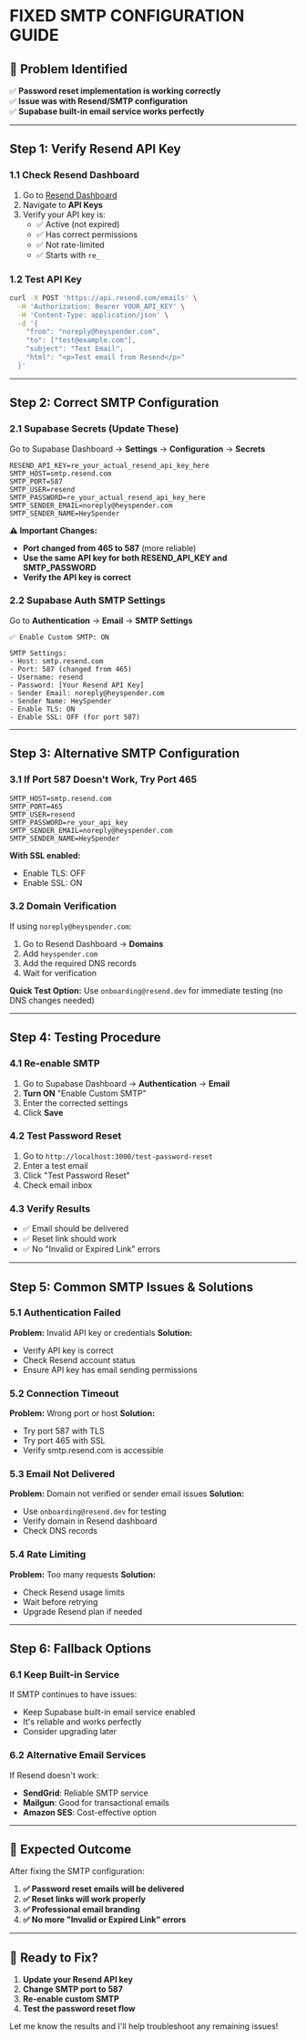 # FIXED SMTP CONFIGURATION GUIDE

## 🎯 Problem Identified
✅ **Password reset implementation is working correctly**  
✅ **Issue was with Resend/SMTP configuration**  
✅ **Supabase built-in email service works perfectly**

---

## Step 1: Verify Resend API Key

### 1.1 Check Resend Dashboard
1. Go to [Resend Dashboard](https://resend.com)
2. Navigate to **API Keys**
3. Verify your API key is:
   - ✅ Active (not expired)
   - ✅ Has correct permissions
   - ✅ Not rate-limited
   - ✅ Starts with `re_`

### 1.2 Test API Key
```bash
curl -X POST 'https://api.resend.com/emails' \
  -H 'Authorization: Bearer YOUR_API_KEY' \
  -H 'Content-Type: application/json' \
  -d '{
    "from": "noreply@heyspender.com",
    "to": ["test@example.com"],
    "subject": "Test Email",
    "html": "<p>Test email from Resend</p>"
  }'
```

---

## Step 2: Correct SMTP Configuration

### 2.1 Supabase Secrets (Update These)
Go to Supabase Dashboard → **Settings** → **Configuration** → **Secrets**

```
RESEND_API_KEY=re_your_actual_resend_api_key_here
SMTP_HOST=smtp.resend.com
SMTP_PORT=587
SMTP_USER=resend
SMTP_PASSWORD=re_your_actual_resend_api_key_here
SMTP_SENDER_EMAIL=noreply@heyspender.com
SMTP_SENDER_NAME=HeySpender
```

**⚠️ Important Changes:**
- **Port changed from 465 to 587** (more reliable)
- **Use the same API key for both RESEND_API_KEY and SMTP_PASSWORD**
- **Verify the API key is correct**

### 2.2 Supabase Auth SMTP Settings
Go to **Authentication** → **Email** → **SMTP Settings**

```
✅ Enable Custom SMTP: ON

SMTP Settings:
- Host: smtp.resend.com
- Port: 587 (changed from 465)
- Username: resend
- Password: [Your Resend API Key]
- Sender Email: noreply@heyspender.com
- Sender Name: HeySpender
- Enable TLS: ON
- Enable SSL: OFF (for port 587)
```

---

## Step 3: Alternative SMTP Configuration

### 3.1 If Port 587 Doesn't Work, Try Port 465
```
SMTP_HOST=smtp.resend.com
SMTP_PORT=465
SMTP_USER=resend
SMTP_PASSWORD=re_your_api_key
SMTP_SENDER_EMAIL=noreply@heyspender.com
SMTP_SENDER_NAME=HeySpender
```

**With SSL enabled:**
- Enable TLS: OFF
- Enable SSL: ON

### 3.2 Domain Verification
If using `noreply@heyspender.com`:
1. Go to Resend Dashboard → **Domains**
2. Add `heyspender.com`
3. Add the required DNS records
4. Wait for verification

**Quick Test Option:**
Use `onboarding@resend.dev` for immediate testing (no DNS changes needed)

---

## Step 4: Testing Procedure

### 4.1 Re-enable SMTP
1. Go to Supabase Dashboard → **Authentication** → **Email**
2. **Turn ON** "Enable Custom SMTP"
3. Enter the corrected settings
4. Click **Save**

### 4.2 Test Password Reset
1. Go to `http://localhost:3000/test-password-reset`
2. Enter a test email
3. Click "Test Password Reset"
4. Check email inbox

### 4.3 Verify Results
- ✅ Email should be delivered
- ✅ Reset link should work
- ✅ No "Invalid or Expired Link" errors

---

## Step 5: Common SMTP Issues & Solutions

### 5.1 Authentication Failed
**Problem:** Invalid API key or credentials
**Solution:** 
- Verify API key is correct
- Check Resend account status
- Ensure API key has email sending permissions

### 5.2 Connection Timeout
**Problem:** Wrong port or host
**Solution:**
- Try port 587 with TLS
- Try port 465 with SSL
- Verify smtp.resend.com is accessible

### 5.3 Email Not Delivered
**Problem:** Domain not verified or sender email issues
**Solution:**
- Use `onboarding@resend.dev` for testing
- Verify domain in Resend dashboard
- Check DNS records

### 5.4 Rate Limiting
**Problem:** Too many requests
**Solution:**
- Check Resend usage limits
- Wait before retrying
- Upgrade Resend plan if needed

---

## Step 6: Fallback Options

### 6.1 Keep Built-in Service
If SMTP continues to have issues:
- Keep Supabase built-in email service enabled
- It's reliable and works perfectly
- Consider upgrading later

### 6.2 Alternative Email Services
If Resend doesn't work:
- **SendGrid**: Reliable SMTP service
- **Mailgun**: Good for transactional emails
- **Amazon SES**: Cost-effective option

---

## 🎯 Expected Outcome

After fixing the SMTP configuration:
1. **✅ Password reset emails will be delivered**
2. **✅ Reset links will work properly**
3. **✅ Professional email branding**
4. **✅ No more "Invalid or Expired Link" errors**

---

## 🚀 Ready to Fix?

1. **Update your Resend API key**
2. **Change SMTP port to 587**
3. **Re-enable custom SMTP**
4. **Test the password reset flow**

Let me know the results and I'll help troubleshoot any remaining issues!
